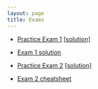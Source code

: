 ```yaml
---
layout: page
title: Exams
---
```


* [Practice Exam 1](docs/exams/data1010-practice-midterm-1.pdf) [[solution]](docs/exams/data1010-practice-midterm-1-sol.pdf)

* [Exam 1 solution](https://drive.google.com/file/d/1kHUxAr-J77tmLsRJQcehB9D_qA0NSLSz/view?usp=sharing)

* [Practice Exam 2](docs/exams/data1010-practice-midterm-2.pdf) [[solution]](docs/exams/data1010-practice-midterm-2-sol.pdf)

* [Exam 2 cheatsheet](docs/exams/data1010-abridged-cheatsheet.pdf)